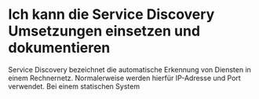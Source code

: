 # Ich kann die Service Discovery Umsetzungen einsetzen und dokumentieren

Service Discovery bezeichnet die automatische Erkennung von Diensten in einem Rechnernetz.
Normalerweise werden hierfür IP-Adresse und Port verwendet. Bei einem statischen System
